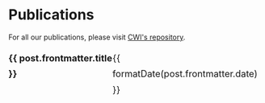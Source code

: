 # Publications

For all our publications, please visit
[CWI's repository](https://ir.cwi.nl/#facet=affiliation_label_partOf:Scientific%20Computing).

<!-- ## Latest publications -->

<script setup>
import { data as posts } from '/data/publications.data'
import formatDate from '/.vitepress/theme/utils/formatDate';
import getSorted from '/.vitepress/theme/utils/getSorted';
const sortedPosts = getSorted( posts );
</script>

<ul>
    <li v-for="post of sortedPosts">
        <!-- <div> -->
        <strong><a :href="post.url">{{ post.frontmatter.title }}</a></strong>
        <!-- <br/> -->
        <!-- {{ post.frontmatter.authors }} -->
        <!-- </div> -->
        <span>{{ formatDate(post.frontmatter.date) }}</span>
    </li>
</ul>

<style scoped>
ul {
    list-style-type: none;
    padding-left: 0;
    font-size: 1.125rem;
    line-height: 1.75;
}

li {
    display: flex;
    justify-content: space-between;
}

li span {
    font-family: var(--vp-font-family-mono);
    font-size: var(--vp-code-font-size);
    min-width: 6em;
}
</style>
